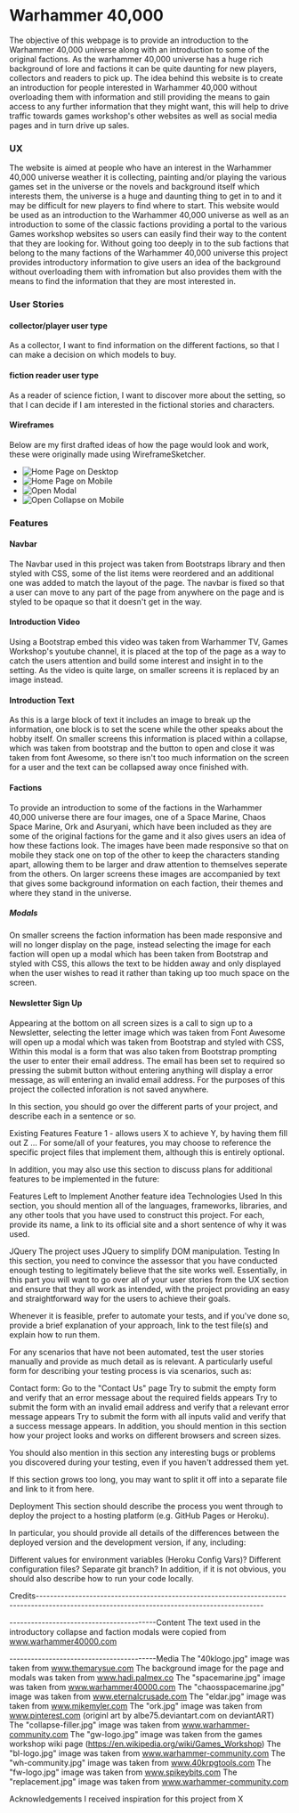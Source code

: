 # Warhammer 40,000

The objective of this webpage is to provide an introduction to the Warhammer 40,000 universe along with an introduction to some of the original factions.
As the warhammer 40,000 universe has a huge rich background of lore and factions it can be quite daunting for new players, collectors and readers to pick 
up.
The idea behind this website is to create an introduction for people interested in Warhammer 40,000 without overloading them with information and still 
providing the means to gain access to any further information that they might want, this will help to drive traffic towards games workshop's other websites 
as well as social media pages and in turn drive up sales.

### UX

The website is aimed at people who have an interest in the Warhammer 40,000 universe weather it is collecting, painting and/or playing the various games set 
in the universe or the novels and background itself which interests them, the universe is a huge and daunting thing to get in to and it may be difficult for
new players to find where to start.
This website would be used as an introduction to the Warhammer 40,000 universe as well as an introduction to some of the classic factions providing a portal
to the various Games workshop websites so users can easily find their way to the content that they are looking for.
Without going too deeply in to the sub factions that belong to the many factions of the Warhammer 40,000 universe this project provides introductory
information to give users an idea of the background without overloading them with infromation but also provides them with the means to find the information
that they are most interested in.

### User Stories

#### collector/player user type
As a collector, I want to find information on the different factions, so that I can make a decision on which models to buy.

#### fiction reader user type
As a reader of science fiction, I want to discover more about the setting, so that I can decide if I am interested in the fictional stories and characters.

#### Wireframes

Below are my first drafted ideas of how the page would look and work, these were originally made using WireframeSketcher.

- ![Home Page on Desktop](assets/wireframes/desktophome.png)
- ![Home Page on Mobile](assets/wireframes/mobilehome.png)
- ![Open Modal](assets/wireframes/modals.png)
- ![Open Collapse on Mobile](assets/wireframes/opencollapse.png)

### Features

#### Navbar

The Navbar used in this project was taken from Bootstraps library and then styled with CSS, some of the list items were reordered and an additional one 
was added to match the layout of the page. The navbar is fixed so that a user can move to any part of the page from anywhere on the page and is styled to 
be opaque so that it doesn't get in the way.

#### Introduction Video

Using a Bootstrap embed this video was taken from Warhammer TV, Games Workshop's youtube channel, it is placed at the top of the page as a way to catch the
users attention and build some interest and insight in to the setting. As the video is quite large, on smaller screens it is replaced by an image instead.

#### Introduction Text

As this is a large block of text it includes an image to break up the information, one block is to set the scene while the other speaks about the hobby 
itself.
On smaller screens this information is placed within a collapse, which was taken from bootstrap and the button to open and close it was taken from
font Awesome, so there isn't too much information on the screen for a user and the text can be collapsed away once finished with.

#### Factions

To provide an introduction to some of the factions in the Warhammer 40,000 universe there are four images, one of a Space Marine, Chaos Space Marine, Ork
and Asuryani, which have been included as they are some of the original factions for the game and it also gives users an idea of how these factions look.
The images have been made responsive so that on mobile they stack one on top of the other to keep the characters standing apart, allowing them to be larger
and draw attention to themselves seperate from the others.
On larger screens these images are accompanied by text that gives some background information on each faction, their themes and where they stand in the 
universe.

##### Modals
On smaller screens the faction information has been made responsive and will no longer display on the page, instead selecting the image for each faction 
will open up a modal which has been taken from Bootstrap and styled with CSS, this allows the text to be hidden away and only displayed when the user
wishes to read it rather than taking up too much space on the screen.

#### Newsletter Sign Up

Appearing at the bottom on all screen sizes is a call to sign up to a Newsletter, selecting the letter image which was taken from Font Awesome will open up
a modal which was taken from Bootstrap and styled with CSS, Within this modal is a form that was also taken from Bootstrap prompting the user to enter their
email address. The email has been set to required so pressing the submit button without entering anything will display a error message, as will entering an
invalid email address.
For the purposes of this project the collected inforation is not saved anywhere.

In this section, you should go over the different parts of your project, and describe each in a sentence or so.

Existing Features
Feature 1 - allows users X to achieve Y, by having them fill out Z
...
For some/all of your features, you may choose to reference the specific project files that implement them, although this is entirely optional.

In addition, you may also use this section to discuss plans for additional features to be implemented in the future:

Features Left to Implement
Another feature idea
Technologies Used
In this section, you should mention all of the languages, frameworks, libraries, and any other tools that you have used to construct this project. For each, provide its name, a link to its official site and a short sentence of why it was used.

JQuery
The project uses JQuery to simplify DOM manipulation.
Testing
In this section, you need to convince the assessor that you have conducted enough testing to legitimately believe that the site works well. Essentially, in this part you will want to go over all of your user stories from the UX section and ensure that they all work as intended, with the project providing an easy and straightforward way for the users to achieve their goals.

Whenever it is feasible, prefer to automate your tests, and if you've done so, provide a brief explanation of your approach, link to the test file(s) and explain how to run them.

For any scenarios that have not been automated, test the user stories manually and provide as much detail as is relevant. A particularly useful form for describing your testing process is via scenarios, such as:

Contact form:
Go to the "Contact Us" page
Try to submit the empty form and verify that an error message about the required fields appears
Try to submit the form with an invalid email address and verify that a relevant error message appears
Try to submit the form with all inputs valid and verify that a success message appears.
In addition, you should mention in this section how your project looks and works on different browsers and screen sizes.

You should also mention in this section any interesting bugs or problems you discovered during your testing, even if you haven't addressed them yet.

If this section grows too long, you may want to split it off into a separate file and link to it from here.

Deployment
This section should describe the process you went through to deploy the project to a hosting platform (e.g. GitHub Pages or Heroku).

In particular, you should provide all details of the differences between the deployed version and the development version, if any, including:

Different values for environment variables (Heroku Config Vars)?
Different configuration files?
Separate git branch?
In addition, if it is not obvious, you should also describe how to run your code locally.

Credits---------------------------------------------------------------------------------------------------------------------------------------------

-----------------------------------------Content
The text used in the introductory collapse and faction modals were copied from www.warhammer40000.com

-----------------------------------------Media
The "40klogo.jpg" image was taken from www.themarysue.com
The background image for the page and modals was taken from www.hadi.palmex.co
The "spacemarine.jpg" image was taken from www.warhammer40000.com
The "chaosspacemarine.jpg" image was taken from www.eternalcrusade.com
The "eldar.jpg" image was taken from www.mikemyler.com
The "ork.jpg" image was taken from www.pinterest.com (originl art by albe75.deviantart.com on deviantART)
The "collapse-filler.jpg" image was taken from www.warhammer-community.com
The "gw-logo.jpg" image was taken from the games workshop wiki page (https://en.wikipedia.org/wiki/Games_Workshop)
The "bl-logo.jpg" image was taken from www.warhammer-community.com
The "wh-community.jpg" image was taken from www.40krpgtools.com
The "fw-logo.jpg" image was taken from www.spikeybits.com 
The "replacement.jpg" image was taken from www.warhammer-community.com

Acknowledgements
I received inspiration for this project from X